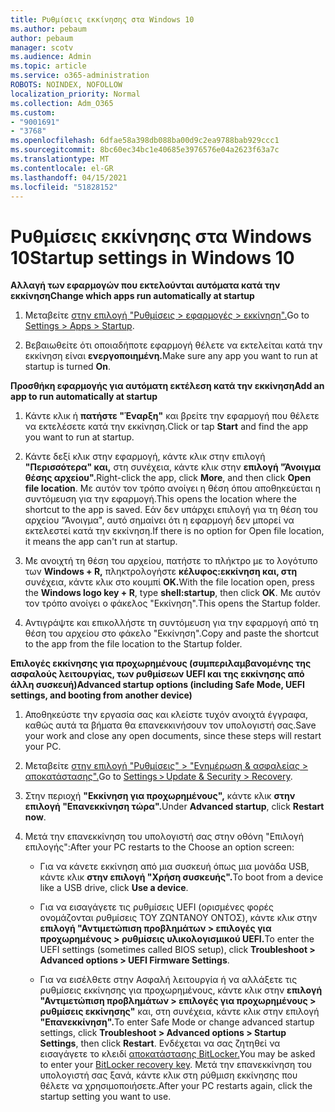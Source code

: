 ```yaml
---
title: Ρυθμίσεις εκκίνησης στα Windows 10
ms.author: pebaum
author: pebaum
manager: scotv
ms.audience: Admin
ms.topic: article
ms.service: o365-administration
ROBOTS: NOINDEX, NOFOLLOW
localization_priority: Normal
ms.collection: Adm_O365
ms.custom:
- "9001691"
- "3768"
ms.openlocfilehash: 6dfae58a398db088ba00d9c2ea9788bab929ccc1
ms.sourcegitcommit: 8bc60ec34bc1e40685e3976576e04a2623f63a7c
ms.translationtype: MT
ms.contentlocale: el-GR
ms.lasthandoff: 04/15/2021
ms.locfileid: "51828152"
---
```

# <a name="startup-settings-in-windows-10"></a><span data-ttu-id="d785d-102">Ρυθμίσεις εκκίνησης στα Windows 10</span><span class="sxs-lookup"><span data-stu-id="d785d-102">Startup settings in Windows 10</span></span>

<span data-ttu-id="d785d-103">**Αλλαγή των εφαρμογών που εκτελούνται αυτόματα κατά την εκκίνηση**</span><span class="sxs-lookup"><span data-stu-id="d785d-103">**Change which apps run automatically at startup**</span></span>

1. <span data-ttu-id="d785d-104">Μεταβείτε [στην επιλογή "Ρυθμίσεις > εφαρμογές > εκκίνηση".](ms-settings:startupapps?activationSource=GetHelp)</span><span class="sxs-lookup"><span data-stu-id="d785d-104">Go to [Settings > Apps > Startup](ms-settings:startupapps?activationSource=GetHelp).</span></span>

2. <span data-ttu-id="d785d-105">Βεβαιωθείτε ότι οποιαδήποτε εφαρμογή θέλετε να εκτελείται κατά την εκκίνηση είναι **ενεργοποιημένη.**</span><span class="sxs-lookup"><span data-stu-id="d785d-105">Make sure any app you want to run at startup is turned **On**.</span></span>

<span data-ttu-id="d785d-106">**Προσθήκη εφαρμογής για αυτόματη εκτέλεση κατά την εκκίνηση**</span><span class="sxs-lookup"><span data-stu-id="d785d-106">**Add an app to run automatically at startup**</span></span>

1. <span data-ttu-id="d785d-107">Κάντε κλικ ή **πατήστε "Έναρξη"** και βρείτε την εφαρμογή που θέλετε να εκτελέσετε κατά την εκκίνηση.</span><span class="sxs-lookup"><span data-stu-id="d785d-107">Click or tap **Start** and find the app you want to run at startup.</span></span>

2. <span data-ttu-id="d785d-108">Κάντε δεξί κλικ στην εφαρμογή, κάντε κλικ στην επιλογή **"Περισσότερα" και,** στη συνέχεια, κάντε κλικ στην **επιλογή "Άνοιγμα θέσης αρχείου".**</span><span class="sxs-lookup"><span data-stu-id="d785d-108">Right-click the app, click **More**, and then click **Open file location**.</span></span> <span data-ttu-id="d785d-109">Με αυτόν τον τρόπο ανοίγει η θέση όπου αποθηκεύεται η συντόμευση για την εφαρμογή.</span><span class="sxs-lookup"><span data-stu-id="d785d-109">This opens the location where the shortcut to the app is saved.</span></span> <span data-ttu-id="d785d-110">Εάν δεν υπάρχει επιλογή για τη θέση του αρχείου "Άνοιγμα", αυτό σημαίνει ότι η εφαρμογή δεν μπορεί να εκτελεστεί κατά την εκκίνηση.</span><span class="sxs-lookup"><span data-stu-id="d785d-110">If there is no option for Open file location, it means the app can't run at startup.</span></span>

3. <span data-ttu-id="d785d-111">Με ανοιχτή τη θέση του αρχείου, πατήστε το πλήκτρο με το λογότυπο των **Windows + R,** πληκτρολογήστε **κέλυφος:εκκίνηση και, στη** συνέχεια, κάντε κλικ στο κουμπί **OK.**</span><span class="sxs-lookup"><span data-stu-id="d785d-111">With the file location open, press the **Windows logo key  + R**, type **shell:startup**, then click **OK**.</span></span> <span data-ttu-id="d785d-112">Με αυτόν τον τρόπο ανοίγει ο φάκελος "Εκκίνηση".</span><span class="sxs-lookup"><span data-stu-id="d785d-112">This opens the Startup folder.</span></span>

4. <span data-ttu-id="d785d-113">Αντιγράψτε και επικολλήστε τη συντόμευση για την εφαρμογή από τη θέση του αρχείου στο φάκελο "Εκκίνηση".</span><span class="sxs-lookup"><span data-stu-id="d785d-113">Copy and paste the shortcut to the app from the file location to the Startup folder.</span></span>

<span data-ttu-id="d785d-114">**Επιλογές εκκίνησης για προχωρημένους (συμπεριλαμβανομένης της ασφαλούς λειτουργίας, των ρυθμίσεων UEFI και της εκκίνησης από άλλη συσκευή)**</span><span class="sxs-lookup"><span data-stu-id="d785d-114">**Advanced startup options (including Safe Mode, UEFI settings, and booting from another device)**</span></span>

1. <span data-ttu-id="d785d-115">Αποθηκεύστε την εργασία σας και κλείστε τυχόν ανοιχτά έγγραφα, καθώς αυτά τα βήματα θα επανεκκινήσουν τον υπολογιστή σας.</span><span class="sxs-lookup"><span data-stu-id="d785d-115">Save your work and close any open documents, since these steps will restart your PC.</span></span>

2. <span data-ttu-id="d785d-116">Μεταβείτε [στην επιλογή "Ρυθμίσεις" > "Ενημέρωση & ασφαλείας > αποκατάστασης".](ms-settings:recovery?activationSource=GetHelp)</span><span class="sxs-lookup"><span data-stu-id="d785d-116">Go to [Settings > Update & Security > Recovery](ms-settings:recovery?activationSource=GetHelp).</span></span>

3. <span data-ttu-id="d785d-117">Στην περιοχή **"Εκκίνηση για προχωρημένους",** κάντε κλικ **στην επιλογή "Επανεκκίνηση τώρα".**</span><span class="sxs-lookup"><span data-stu-id="d785d-117">Under **Advanced startup**, click **Restart now**.</span></span> 

4. <span data-ttu-id="d785d-118">Μετά την επανεκκίνηση του υπολογιστή σας στην οθόνη "Επιλογή επιλογής":</span><span class="sxs-lookup"><span data-stu-id="d785d-118">After your PC restarts to the Choose an option screen:</span></span>

    - <span data-ttu-id="d785d-119">Για να κάνετε εκκίνηση από μια συσκευή όπως μια μονάδα USB, κάντε κλικ **στην επιλογή "Χρήση συσκευής".**</span><span class="sxs-lookup"><span data-stu-id="d785d-119">To boot from a device like a USB drive, click **Use a device**.</span></span>

    - <span data-ttu-id="d785d-120">Για να εισαγάγετε τις ρυθμίσεις UEFI (ορισμένες φορές ονομάζονται ρυθμίσεις ΤΟΥ ΖΩΝΤΑΝΟΥ ΟΝΤΟΣ), κάντε κλικ στην **επιλογή "Αντιμετώπιση προβλημάτων > επιλογές για προχωρημένους > ρυθμίσεις υλικολογισμικού UEFI.**</span><span class="sxs-lookup"><span data-stu-id="d785d-120">To enter the UEFI settings (sometimes called BIOS setup), click **Troubleshoot > Advanced options > UEFI Firmware Settings**.</span></span> 

    - <span data-ttu-id="d785d-121">Για να εισέλθετε στην Ασφαλή λειτουργία ή να αλλάξετε τις ρυθμίσεις εκκίνησης για προχωρημένους, κάντε κλικ στην **επιλογή "Αντιμετώπιση προβλημάτων > επιλογές για προχωρημένους > ρυθμίσεις εκκίνησης"** και, στη συνέχεια, κάντε κλικ στην επιλογή **"Επανεκκίνηση".**</span><span class="sxs-lookup"><span data-stu-id="d785d-121">To enter Safe Mode or change advanced startup settings, click **Troubleshoot > Advanced options > Startup Settings**, then click **Restart**.</span></span> <span data-ttu-id="d785d-122">Ενδέχεται να σας ζητηθεί να εισαγάγετε το κλειδί [αποκατάστασης BitLocker.](https://support.microsoft.com/help/4026181/windows-10-find-my-bitlocker-recovery-key)</span><span class="sxs-lookup"><span data-stu-id="d785d-122">You may be asked to enter your [BitLocker recovery key](https://support.microsoft.com/help/4026181/windows-10-find-my-bitlocker-recovery-key).</span></span> <span data-ttu-id="d785d-123">Μετά την επανεκκίνηση του υπολογιστή σας ξανά, κάντε κλικ στη ρύθμιση εκκίνησης που θέλετε να χρησιμοποιήσετε.</span><span class="sxs-lookup"><span data-stu-id="d785d-123">After your PC restarts again, click the startup setting you want to use.</span></span>